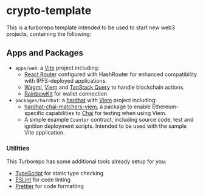 # crypto-template

This is a turborepo template intended to be used to start new web3 projects, containing the following:

## Apps and Packages

- `apps/web`: a [Vite](https://vitejs.dev) project including:
    - [React Router](https://reactrouter.com/en/main) configured with HashRouter for enhanced compatibility with IPFS-deployed applications.
    - [Wagmi](https://wagmi.sh/), [Viem](https://viem.sh/) and [TanStack Query](https://tanstack.com/query/latest) to handle blockchain actions.
    - [RainbowKit](https://www.rainbowkit.com/) for wallet connection
- `packages/hardhat`: a [hardhat](https://hardhat.org/) with [Viem](https://viem.sh/) project including:
    -  [hardhat-chai-matchers-viem](https://www.npmjs.com/package/hardhat-chai-matchers-viem), a package to enable Ethereum-specific capabilities to [Chai](https://www.chaijs.com/) for testing when using Viem.
    -  A simple example `Counter` contract, including source code, test and ignition deployment scripts. Intended to be used with the sample Vite application.

### Utilities

This Turborepo has some additional tools already setup for you:

- [TypeScript](https://www.typescriptlang.org/) for static type checking
- [ESLint](https://eslint.org/) for code linting
- [Prettier](https://prettier.io) for code formatting
